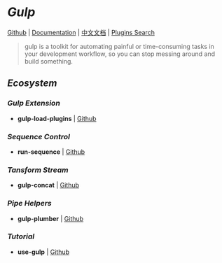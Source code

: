 # _Gulp_

[Github](https://github.com/gulpjs/gulp) | [Documentation](https://gulpjs.com/) | [中文文档](https://www.gulpjs.com.cn/) | [Plugins Search](https://gulpjs.com/plugins/)

> gulp is a toolkit for automating painful or time-consuming tasks in your development workflow, so you can stop messing around and build something.


## _Ecosystem_

### _Gulp Extension_

- **gulp-load-plugins** | [Github](https://github.com/jackfranklin/gulp-load-plugins)


### _Sequence Control_

- **run-sequence** | [Github](https://github.com/OverZealous/run-sequence)


### _Tansform Stream_

- **gulp-concat** | [Github](https://github.com/gulp-community/gulp-concat)


### _Pipe Helpers_

- **gulp-plumber** | [Github](https://github.com/floatdrop/gulp-plumber)


### _Tutorial_

- **use-gulp** | [Github](https://github.com/Platform-CUF/use-gulp)




